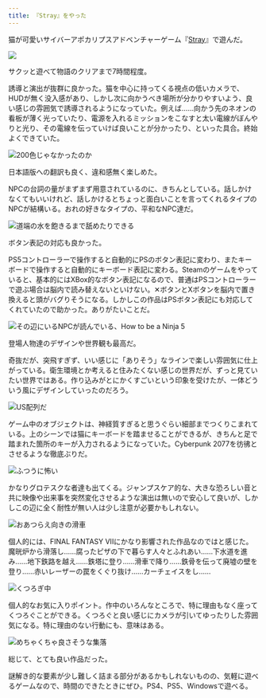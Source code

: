 ```yaml
---
title: 『Stray』をやった
---
```

猫が可愛いサイバーアポカリプスアドベンチャーゲーム『[Stray](https://store.steampowered.com/app/1332010/Stray/?l=japanese)』で遊んだ。

![](https://lh3.googleusercontent.com/X0Emb2yknVkv54S3AfvG8x3wSJ5X1KlT5yZ6MMUpmiP8rcEIhpWNMppTxDZqS-YPm8wTJnJRHWSuE52kzFl0MlwDHJst5bzJaMe8RMUKAIqaf3X3b98Lb_QYr5SOfmSPbX3Q1yZIqDJq87bWR1T9Gn1QhDIlXmshY_4CWAdDkCs3gSWel2HA4QrZVmKixA)

サクッと遊べて物語のクリアまで7時間程度。

誘導と演出が抜群に良かった。猫を中心に持ってくる視点の低いカメラで、HUDが無く没入感があり、しかし次に向かうべき場所が分かりやすいよう、良い感じの雰囲気で誘導されるようになっていた。例えば……向かう先のネオンの看板が薄く光っていたり、電源を入れるミッションをこなすと太い電線がぼんやりと光り、その電線を伝っていけば良いことが分かったり、といった具合。終始よくできていた。

![](https://lh3.googleusercontent.com/l-a_BcIfZUw4GbMcLrFwUWsaYMNEyH46XXDWowH-VAxm9JBSKrc8SQbkSBUm3QOhCL_gzjdlMxhSnJ6ykws3RD4r10xnPqeEt0PegPrFc4CtQVw42yTzjE-gIrYO4_NqjjH8h4Fcq1krpUV74pwlJedwTYlYcWst-mn8n84rEqWa3Oij2muPYUG9SojaTA "200色じゃなかったのか")

日本語版への翻訳も良く、違和感無く楽しめた。

NPCの台詞の量がまずまず用意されているのに、きちんとしている。話しかけなくてもいいけれど、話しかけるとちょっと面白いことを言ってくれるタイプのNPCが結構いる。おれの好きなタイプの、平和なNPC達だ。

![](https://lh6.googleusercontent.com/LE0f5KpHca8ZR39xkvIfyRlkconin3aTdB7SUZln5ny8V1KzGniFSwLEg0vXAi6Kl4nA9S6yfgS6N-j9sIYcCtJJuqV3ErML8kpl85AC4e7BmCA54pdiTefJu0FD64vtLB2WvUQdqnZeTbQcK4J9eoIMR9NlQzCUJnJAg6aiPFjFS2BNsRXHwrudD_yvIA "道端の水を飽きるまで舐めたりできる")

ボタン表記の対応も良かった。

PS5コントローラーで操作すると自動的にPSのボタン表記に変わり、またキーボードで操作すると自動的にキーボード表記に変わる。Steamのゲームをやっていると、基本的にはXBox的なボタン表記になるので、普通はPSコントローラーで遊ぶ場合は脳内で読み替えないといけない。✕ボタンとXボタンを脳内で置き換えると頭がバグりそうになる。しかしこの作品はPSボタン表記にも対応してくれていたので助かった。ありがたいことだ。

![](https://lh4.googleusercontent.com/4mcsZuXrheBlBxzpVZfcvjg1kwU3djsxOFDE1dOj0bphHdwUl4ob04Ajs53ZnIyuhz_vgs-3J9VtLvxGwkiDi_S9-lPvLBt9kwbV-XyOmQpRHx_pdFwMlDTuyjci7bbglp_dDnBQjQCiZk5gCjgl_GdRQ2jXQCUHBh7JvFhCleKLSKDj9m3T7SN4c6FzXQ "その辺にいるNPCが読んでいる、How to be a Ninja 5")

登場人物達のデザインや世界観も最高だ。

奇抜だが、突飛すぎず、いい感じに「ありそう」なラインで楽しい雰囲気に仕上がっている。衛生環境とか考えると住みたくない感じの世界だが、ずっと見ていたい世界ではある。作り込みがとにかくすごいという印象を受けたが、一体どういう風にデザインしていったのだろう。

![](https://lh4.googleusercontent.com/reJLQx6XlSomEHoMHh9ZVXVFuBp8SUsjWan7W4gZtTlVqQYmC_lDoGY0RxN929BQKkBLQMgquli4NIK93Y5PNeIe9qaNfrZrJmDwJjwaPvXolJlv4PG_l1yrPZAmO65NdeeWoCDOZpHMTO2lx3fvk9RIl9FZ8aEx8guyOag6CVgmqu7WhgF2ICntiQgDpg "US配列だ")

ゲーム中のオブジェクトは、神経質すぎると思うぐらい細部までつくりこまれている。上のシーンでは猫にキーボードを踏ませることができるが、きちんと足で踏まれた箇所のキーが入力されるようになっていた。Cyberpunk 2077を彷彿とさせるような徹底ぶりだ。

![](https://lh5.googleusercontent.com/zv9Uk2kbV4s8rgLNoRFnQpVZ0y2cBdIVGw7DmJICYwf0v82vrAaPsWFxVjwdwBmPprwHaTv5_R4nYbNS841lNu4g9SbH2jItURDziPzzVuBpxdEzfjx5W9W9n4X6Pxd1H6op_sTOpQlCWWt1ahiAbpWgqHvACTZeukLUHRLsZCQ8NgkV8Evi2FGDsHgrcQ "ふつうに怖い")

かなりグロテスクな者達も出てくる。ジャンプスケア的な、大きな恐ろしい音と共に映像や出来事を突然変化させるような演出は無いので安心して良いが、しかしこの辺に全く耐性が無い人は少し注意が必要かもしれない。

![](https://lh3.googleusercontent.com/J9H7_PRzSMxTkz06tcm2nDw4MLZyCeYZBPLBXxgtJkwysLpP-CrPtm2awsp2mxFnFfZnuy12MyTiqVwJIZ48US6vdLthNI3oRXoKggaYCNqBCXt56TtE8vce3O7Wm9pJ9UyxFrskEo1cG4EwQf1RTTDudg-8aFuq8mpILG4NEBpHFoW05DZfdjVTJfX8iw "おあつらえ向きの滑車")

個人的には、FINAL FANTASY VIIにかなり影響された作品なのではと感じた。魔晄炉から滑落し……腐ったピザの下で暮らす人々とふれあい……下水道を進み……地下鉄路を越え……鉄塔に登り……滑車で降り……鉄骨を伝って廃墟の壁を登り……赤いレーザーの罠をくぐり抜け……カーチェイスをし……

![](https://lh3.googleusercontent.com/C-OTubOrBnj-RyykcSkSddY2Pr_zqjTYKuG9_k5Qwoy_fHgn0GupGsE_5j_0Zn9xjR_07aWzlx1h31CIdLl76dzNSM1pMJjEyLDF7pq5U-sDvkDl5M7A48LdYNWg1WFtws3GiWoNW_wSzM1z7_iQ2uAqTSZ54rXKjJZEpIOxGcLiLrjpAcjGxjCFAuAeRQ "くつろぎ中")

個人的なお気に入りポイント。作中のいろんなところで、特に理由もなく座ってくつろぐことができる。くつろぐと良い感じにカメラが引いてゆったりした雰囲気になる。特に理由のない行動にも、意味はある。

![](https://lh4.googleusercontent.com/BuLzqpY8uQ5NpccMZLaE2oDxCuoS7P1OvD3CJRVv126A23vWnWO5WTc4xYKXnkPn7E1PbvtXvElZu41VtgkKxyZEVKpxZwoc9ewDCT7E-fiQuTOUqzXQ1NOw79ZpossOGuQ59PRXaP5H4Ler4qYZkMCy5ObgwkYnXMge-KD0aI8NbOtuKAfbxUAIBPAfUA "めちゃくちゃ良さそうな集落")

総じて、とても良い作品だった。

謎解き的な要素が少し難しく詰まる部分があるかもしれないものの、気軽に遊べるゲームなので、時間のできたときにぜひ。PS4、PS5、Windowsで遊べる。
